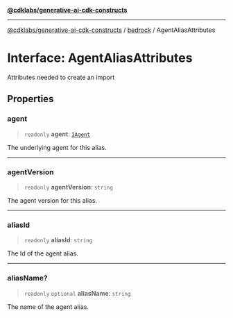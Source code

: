 [**@cdklabs/generative-ai-cdk-constructs**](../../../README.md)

***

[@cdklabs/generative-ai-cdk-constructs](../../../README.md) / [bedrock](../README.md) / AgentAliasAttributes

# Interface: AgentAliasAttributes

Attributes needed to create an import

## Properties

### agent

> `readonly` **agent**: [`IAgent`](IAgent.md)

The underlying agent for this alias.

***

### agentVersion

> `readonly` **agentVersion**: `string`

The agent version for this alias.

***

### aliasId

> `readonly` **aliasId**: `string`

The Id of the agent alias.

***

### aliasName?

> `readonly` `optional` **aliasName**: `string`

The name of the agent alias.
